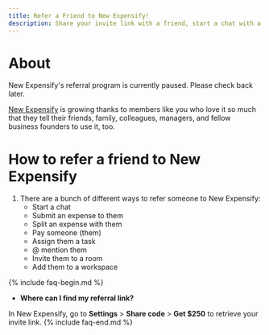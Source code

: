 ```yaml
---
title: Refer a Friend to New Expensify!
description: Share your invite link with a friend, start a chat with a coworker or request money from your boss
---
```

<!-- The lines above are required by Jekyll to process the .md file -->

# About

New Expensify's referral program is currently paused. Please check back later. 

[New Expensify](https://new.expensify.com/) is growing thanks to members like you who love it so much that they tell their friends, family, colleagues, managers, and fellow business founders to use it, too. 

# How to refer a friend to New Expensify

1. There are a bunch of different ways to refer someone to New Expensify:
   - Start a chat
   - Submit an expense to them
   - Split an expense with them
   - Pay someone (them)
   - Assign them a task
   - @ mention them
   - Invite them to a room
   - Add them to a workspace
     

{% include faq-begin.md %}

- **Where can I find my referral link?** 

In New Expensify, go to **Settings** > **Share code** > **Get $250** to retrieve your invite link.
{% include faq-end.md %}
